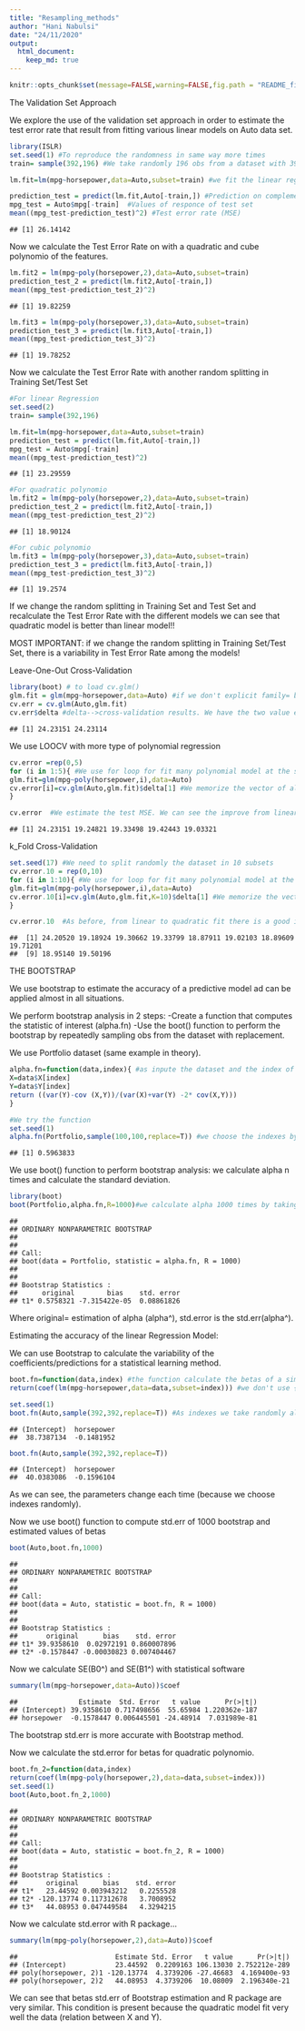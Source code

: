 ```yaml
---
title: "Resampling_methods"
author: "Hani Nabulsi"
date: "24/11/2020"
output:
  html_document:
    keep_md: true
---
```


```r
knitr::opts_chunk$set(message=FALSE,warning=FALSE,fig.path = "README_figs/README-" ) 
```

The Validation Set Approach

We explore the use of the validation set approach in order to estimate the test error rate that result from fitting various linear models on Auto data set.


```r
library(ISLR)
set.seed(1) #To reproduce the randomness in same way more times
train= sample(392,196) #We take randomly 196 obs from a dataset with 392 obs (1:392)
```

```r
lm.fit=lm(mpg~horsepower,data=Auto,subset=train) #we fit the linear regr model on training set. Remember that subset takes an array with indexes
```

```r
prediction_test = predict(lm.fit,Auto[-train,]) #Prediction on complementary of Training set--> Test sets 
mpg_test = Auto$mpg[-train]  #Values of responce of test set
mean((mpg_test-prediction_test)^2) #Test error rate (MSE)
```

```
## [1] 26.14142
```
Now we calculate the Test Error Rate on with a quadratic and cube polynomio of the features.


```r
lm.fit2 = lm(mpg~poly(horsepower,2),data=Auto,subset=train)
prediction_test_2 = predict(lm.fit2,Auto[-train,])
mean((mpg_test-prediction_test_2)^2)
```

```
## [1] 19.82259
```


```r
lm.fit3 = lm(mpg~poly(horsepower,3),data=Auto,subset=train)
prediction_test_3 = predict(lm.fit3,Auto[-train,])
mean((mpg_test-prediction_test_3)^2)
```

```
## [1] 19.78252
```

Now we calculate the Test Error Rate with another random splitting in Training Set/Test Set


```r
#For linear Regression
set.seed(2)
train= sample(392,196)

lm.fit=lm(mpg~horsepower,data=Auto,subset=train) 
prediction_test = predict(lm.fit,Auto[-train,])
mpg_test = Auto$mpg[-train]  
mean((mpg_test-prediction_test)^2) 
```

```
## [1] 23.29559
```

```r
#For quadratic polynomio
lm.fit2 = lm(mpg~poly(horsepower,2),data=Auto,subset=train)
prediction_test_2 = predict(lm.fit2,Auto[-train,])
mean((mpg_test-prediction_test_2)^2)
```

```
## [1] 18.90124
```


```r
#For cubic polynomio
lm.fit3 = lm(mpg~poly(horsepower,3),data=Auto,subset=train)
prediction_test_3 = predict(lm.fit3,Auto[-train,])
mean((mpg_test-prediction_test_3)^2)
```

```
## [1] 19.2574
```


If we change the random splitting in Training Set and Test Set and recalculate the Test Error Rate with the different models we can see that quadratic model is better than linear model!!

MOST IMPORTANT: if we change the random splitting in Training Set/Test Set, there is a variability in Test Error Rate among the models!

Leave-One-Out Cross-Validation


```r
library(boot) # to load cv.glm()
glm.fit = glm(mpg~horsepower,data=Auto) #if we don't explicit family= binomial, we have a linear regression. We need glm() because so we can use cv.glm
cv.err = cv.glm(Auto,glm.fit)
cv.err$delta #delta-->cross-validation results. We have the two value equal (we see a situation where they are different). It represents the mean of all test errors on a single row.
```

```
## [1] 24.23151 24.23114
```

We use LOOCV with more type of polynomial regression


```r
cv.error =rep(0,5)
for (i in 1:5){ #We use for loop for fit many polynomial model at the same time
glm.fit=glm(mpg~poly(horsepower,i),data=Auto)
cv.error[i]=cv.glm(Auto,glm.fit)$delta[1] #We memorize the vector of all means of all test errors.
}
```

```r
cv.error  #We estimate the test MSE. We can see the improve from linear to quadratic is relevant. It's no so relevant with high-order polynomials.
```

```
## [1] 24.23151 19.24821 19.33498 19.42443 19.03321
```

k_Fold Cross-Validation


```r
set.seed(17) #We need to split randomly the dataset in 10 subsets
cv.error.10 = rep(0,10)
for (i in 1:10){ #We use for loop for fit many polynomial model at the same time
glm.fit=glm(mpg~poly(horsepower,i),data=Auto)
cv.error.10[i]=cv.glm(Auto,glm.fit,K=10)$delta[1] #We memorize the vector of all means of all test errors.  cv.glm$delta[1]=test MSE, cv.glm$delta[2] = bias corrected version of first one. It's very similar to first one.
}
```

```r
cv.error.10  #As before, from linear to quadratic fit there is a good improvement in test MSE. Not so good improvement with high-order polynomials.
```

```
##  [1] 24.20520 19.18924 19.30662 19.33799 18.87911 19.02103 18.89609 19.71201
##  [9] 18.95140 19.50196
```

THE BOOTSTRAP

We use bootstrap to estimate the accuracy of a predictive model ad can be applied almost in all situations.

We perform bootstrap analysis in 2 steps:
-Create a function that computes the statistic of interest (alpha.fn)
-Use the boot() function to perform the bootstrap by repeatedly sampling obs from the dataset with  replacement.

We use Portfolio dataset (same example in theory).


```r
alpha.fn=function(data,index){ #as inpute the dataset and the index of the obs to use to estimate alpha
X=data$X[index]
Y=data$Y[index]
return ((var(Y)-cov (X,Y))/(var(X)+var(Y) -2* cov(X,Y)))
}
```

```r
#We try the function
set.seed(1)
alpha.fn(Portfolio,sample(100,100,replace=T)) #we choose the indexes by taking randomly 100 values,with repetitions, from a range 1-100
```

```
## [1] 0.5963833
```

We use boot() function to perform bootstrap analysis: we calculate alpha n times and calculate the standard deviation.


```r
library(boot)
boot(Portfolio,alpha.fn,R=1000)#we calculate alpha 1000 times by taking 1000 times samples with repetition from Portfolio dataset.
```

```
## 
## ORDINARY NONPARAMETRIC BOOTSTRAP
## 
## 
## Call:
## boot(data = Portfolio, statistic = alpha.fn, R = 1000)
## 
## 
## Bootstrap Statistics :
##      original        bias    std. error
## t1* 0.5758321 -7.315422e-05  0.08861826
```

Where original= estimation of alpha (alpha^), std.error is the std.err(alpha^).

Estimating the accuracy of the linear Regression Model:

We can use Bootstrap  to calculate the variability of the coefficients/predictions for a statistical learning method.


```r
boot.fn=function(data,index) #the function calculate the betas of a simple linear regr
return(coef(lm(mpg~horsepower,data=data,subset=index))) #we don't use {} because there is a single line
```

```r
set.seed(1)
boot.fn(Auto,sample(392,392,replace=T)) #As indexes we take randomly all obs in the Auto dataset with repetation.
```

```
## (Intercept)  horsepower 
##  38.7387134  -0.1481952
```

```r
boot.fn(Auto,sample(392,392,replace=T))
```

```
## (Intercept)  horsepower 
##  40.0383086  -0.1596104
```

As we can see, the parameters change each time (because we choose indexes randomly).

Now we use boot() function to compute std.err of 1000 bootstrap and estimated values of betas


```r
boot(Auto,boot.fn,1000)
```

```
## 
## ORDINARY NONPARAMETRIC BOOTSTRAP
## 
## 
## Call:
## boot(data = Auto, statistic = boot.fn, R = 1000)
## 
## 
## Bootstrap Statistics :
##       original      bias    std. error
## t1* 39.9358610  0.02972191 0.860007896
## t2* -0.1578447 -0.00030823 0.007404467
```

Now we calculate SE(B0^) and SE(B1^) with statistical software


```r
summary(lm(mpg~horsepower,data=Auto))$coef
```

```
##               Estimate  Std. Error   t value      Pr(>|t|)
## (Intercept) 39.9358610 0.717498656  55.65984 1.220362e-187
## horsepower  -0.1578447 0.006445501 -24.48914  7.031989e-81
```


The bootstrap std.err is more accurate with Bootstrap method.

Now we calculate the std.error for betas for quadratic polynomio.


```r
boot.fn_2=function(data,index) 
return(coef(lm(mpg~poly(horsepower,2),data=data,subset=index))) 
set.seed(1)
boot(Auto,boot.fn_2,1000)
```

```
## 
## ORDINARY NONPARAMETRIC BOOTSTRAP
## 
## 
## Call:
## boot(data = Auto, statistic = boot.fn_2, R = 1000)
## 
## 
## Bootstrap Statistics :
##       original      bias    std. error
## t1*   23.44592 0.003943212   0.2255528
## t2* -120.13774 0.117312678   3.7008952
## t3*   44.08953 0.047449584   4.3294215
```

Now we calculate std.error with R package...


```r
summary(lm(mpg~poly(horsepower,2),data=Auto))$coef
```

```
##                        Estimate Std. Error   t value      Pr(>|t|)
## (Intercept)            23.44592  0.2209163 106.13030 2.752212e-289
## poly(horsepower, 2)1 -120.13774  4.3739206 -27.46683  4.169400e-93
## poly(horsepower, 2)2   44.08953  4.3739206  10.08009  2.196340e-21
```

We can see that betas std.err of Bootstrap estimation and R package are very similar. This condition is present because the quadratic model fit very well the data (relation between X and Y).
